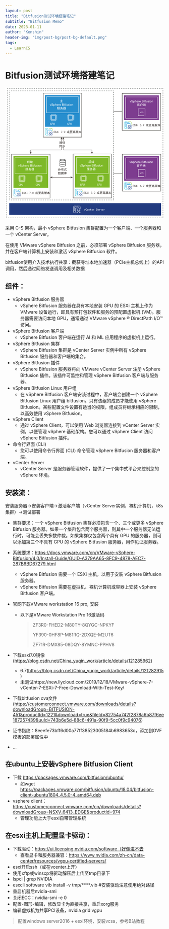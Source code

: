 ```yaml
---
layout: post
title: "Bitfusion测试环境搭建笔记"
subtitle: "Bitfusion Memo"
date: 2023-01-11
author: "Kenshin"
header-img: "img/post-bg/post-bg-default.png"
tags: 
  - LearnCS
---
```


# Bitfusion测试环境搭建笔记

![bitfusion集群](/img/in-post/cs_learning/2023-01-11-bitfusion-cluster.png)

采用 C-S 架构，最小 vSphere Bitfusion 集群配置为一个客户端、一个服务器和一个 vCenter Server。

在使用 VMware vSphere Bitfusion 之前，必须部署 vSphere Bitfusion 服务器，并在客户端计算机上安装和激活 vSphere Bitfusion 软件。

bitfusion使用介入技术执行共享：截获寻址本地加速器（PCIe主机总线上）的API调用，然后通过网络发送调用及相关数据

## 组件：
- vSphere Bitfusion 服务器
  - vSphere Bitfusion 服务器在具有本地安装 GPU 的 ESXi 主机上作为 VMware 设备运行，即具有预打包软件和服务的预配置虚拟机 (VM)。服务器需要访问本地 GPU，通常通过 VMware vSphere ® DirectPath I/O™ 访问。
- vSphere Bitfusion 客户端
  - vSphere Bitfusion 客户端在运行 AI 和 ML 应用程序的虚拟机上运行。
- vSphere Bitfusion 集群
  - vSphere Bitfusion 集群是 vCenter Server 实例中所有 vSphere Bitfusion 服务器和客户端的集合。
- vSphere Bitfusion 插件
  - vSphere Bitfusion 服务器将向 VMware vCenter Server 注册 vSphere Bitfusion 插件。该插件可监控和管理 vSphere Bitfusion 客户端与服务器。
- vSphere Bitfusion Linux 用户组
  - 在 vSphere Bitfusion 客户端安装过程中，客户端会创建一个 vSphere Bitfusion Linux 用户组 bitfusion。只有该组的成员才能使用 vSphere Bitfusion。某些配置文件设置有适当的权限，组成员将继承相应的限制，以高效使用 vSphere Bitfusion。
- vSphere Client
  - 通过 vSphere Client，可以使用 Web 浏览器连接到 vCenter Server 实例，以便管理 vSphere 基础架构。您可以通过 vSphere Client 访问 vSphere Bitfusion 插件。
- 命令行界面 (CLI)
  - 您可以使用命令行界面 (CLI) 命令管理 vSphere Bitfusion 服务器和客户端。
- vCenter Server
  - vCenter Server 是服务器管理软件，提供了一个集中式平台来控制您的 vSphere 环境。


## 安装流：

安装服务器→安装客户端→激活客户端（vCenter Server实例，裸机计算机，k8s集群）→测试部署

- 集群要求：一个 vSphere Bitfusion 集群必须包含一个、三个或更多 vSphere Bitfusion 服务器。如果一个集群包含两个服务器，则其中一个服务器无法运行时，可能会丢失多数仲裁。如果集群仅包含两个具有 GPU 的服务器，则可以添加第三个不具有 GPU 的 vSphere Bitfusion 服务器，用作见证服务器。
- 系统要求：https://docs.vmware.com/cn/VMware-vSphere-Bitfusion/4.0/Install-Guide/GUID-A379AA65-8FC9-4878-AEC7-287B6BD67279.html
  - vSphere Bitfusion 需要一个 ESXi 主机，以用于安装 vSphere Bitfusion 服务器。
  - vSphere Bitfusion 需要在虚拟机、裸机计算机或容器上安装 vSphere Bitfusion 客户端。

- 官网下载VMware workstation 16 pro, 安装
  - 以下是VMware Workstation Pro 16激活码
    > ZF3R0-FHED2-M80TY-8QYGC-NPKYF
    > 
    > YF390-0HF8P-M81RQ-2DXQE-M2UT6
    >
    > ZF71R-DMX85-08DQY-8YMNC-PPHV8

- 下载esxi7.0镜像(https://blog.csdn.net/China_yuqin_work/article/details/121285962)
  - 6.7(https://blog.csdn.net/China_yuqin_work/article/details/121282915)
  - 未测试https://new.llycloud.com/2019/12/18/VMware-vSphere-7-vCenter-7-ESXi-7-Free-Download-With-Test-Key/
- 下载bitfusion ova文件(https://customerconnect.vmware.com/downloads/details?downloadGroup=BITFUSION-451&productId=1221&download=true&fileId=82754a742f2878a6b87f6ee187257439&uuId=743b6e5d-88c6-491a-90f9-5cc0f9c94076)
- 证书指纹：8eeefe73bff6d00a77ff38523005184b6983653c，添加到OVF模板的部署属性中
- ...

## 在ubuntu上安装vSphere Bitfusion Client

- 下载 https://packages.vmware.com/bitfusion/ubuntu/
  - 如wget https://packages.vmware.com/bitfusion/ubuntu/18.04/bitfusion-client-ubuntu1804_4.5.0-4_amd64.deb
- vsphere client：https://customerconnect.vmware.com/cn/downloads/details?downloadGroup=NSXV_6413_EDGE&productId=974
  - 管理功能上大于esxi自带管理系统


## 在esxi主机上配置显卡驱动：

- 下载驱动：https://ui.licensing.nvidia.com/software（好像进不去
  - 查看显卡和服务器兼容：https://www.nvidia.com/zh-cn/data-center/resources/vgpu-certified-servers/
- esxi开启ssh（或在vcenter上开）
- 使用xftp或winscp将驱动解压后上传至tmp目录下
- lspci \| grep NVIDIA
- esxcli software vib install -v tmp/****.vib #安装驱动注意使用绝对路径
- 重启机器后nvidia-smi
- 关闭ECC：nvidia-smi -e 0
- 配置-图形-编辑，修改显卡为直接共享，重启xorg服务
- 编辑虚拟机为共享PCI设备，nvidia grid vgpu

> 配置windows server2016 + esxi环境，安装vcsa，参考B站教程